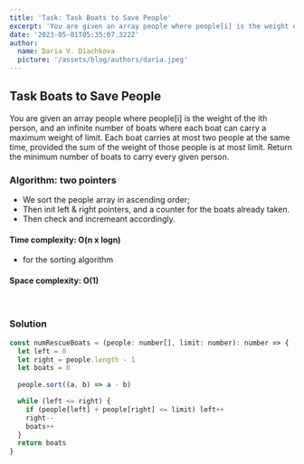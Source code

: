 ```yaml
---
title: 'Task: Task Boats to Save People'
excerpt: 'You are given an array people where people[i] is the weight of the ith person, and an infinite number of boats where each boat can carry a maximum weight of limit. Each boat carries at most two people at the same time, provided the sum of the weight of those people is at most limit. Return the minimum number of boats to carry every given person.'
date: '2023-05-01T05:35:07.322Z'
author:
  name: Daria V. Diachkova
  picture: '/assets/blog/authors/daria.jpeg'
---
```


## Task Boats to Save People

You are given an array people where people[i] is the weight of the ith person, and an infinite number of boats where each boat can carry a maximum weight of limit. Each boat carries at most two people at the same time, provided the sum of the weight of those people is at most limit. Return the minimum number of boats to carry every given person.

### Algorithm: two pointers
- We sort the people array in ascending order;
- Then init left & right pointers, and a counter for the boats already taken.
- Then check and incremeant accordingly.

####  Time complexity: O(n x logn)
- for the sorting algorithm

#### Space complexity: O(1)

<br />


### Solution


```js
const numRescueBoats = (people: number[], limit: number): number => {
  let left = 0
  let right = people.length - 1
  let boats = 0
  
  people.sort((a, b) => a - b)

  while (left <= right) {
    if (people[left] + people[right] <= limit) left++
    right--
    boats++
  }
  return boats
}
```
